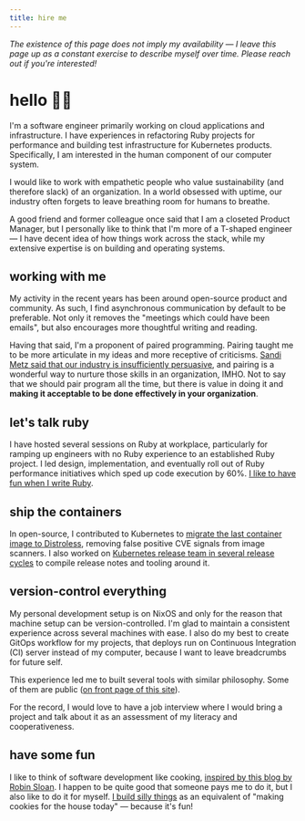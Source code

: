 ```yaml
---
title: hire me
---
```


_The existence of this page does not imply my availability — I leave this page up as a constant exercise to describe myself over time. Please reach out if you're interested!_

# hello 👋🏼

I'm a software engineer primarily working on cloud applications and infrastructure. I have experiences in refactoring Ruby projects for performance and building test infrastructure for Kubernetes products. Specifically, I am interested in the human component of our computer system.

I would like to work with empathetic people who value sustainability (and therefore slack) of an organization. In a world obsessed with uptime, our industry often forgets to leave breathing room for humans to breathe.

A good friend and former colleague once said that I am a closeted Product Manager, but I personally like to think that I'm more of a T-shaped engineer — I have decent idea of how things work across the stack, while my extensive expertise is on building and operating systems.

## working with me

My activity in the recent years has been around open-source product and community. As such, I find asynchronous communication by default to be preferable. Not only it removes the "meetings which could have been emails", but also encourages more thoughtful writing and reading.

Having that said, I'm a proponent of paired programming. Pairing taught me to be more articulate in my ideas and more receptive of criticisms. [Sandi Metz said that our industry is insufficiently persuasive](https://youtu.be/VzWLGMtXflg), and pairing is a wonderful way to nurture those skills in an organization, IMHO. Not to say that we should pair program all the time, but there is value in doing it and **making it acceptable to be done effectively in your organization**.

## let's talk ruby

I have hosted several sessions on Ruby at workplace, particularly for ramping up engineers with no Ruby experience to an established Ruby project. I led design, implementation, and eventually roll out of Ruby performance initiatives which sped up code execution by 60%. [I like to have fun when I write Ruby](/words/202112070000).

## ship the containers

In open-source, I contributed to Kubernetes to [migrate the last container image to Distroless](https://github.com/kubernetes/kubernetes/pull/99178), removing false positive CVE signals from image scanners. I also worked on [Kubernetes release team in several release cycles](https://github.com/kubernetes/sig-release/search?q=wilsonehusin) to compile release notes and tooling around it.

## version-control everything

My personal development setup is on NixOS and only for the reason that machine setup can be version-controlled. I'm glad to maintain a consistent experience across several machines with ease. I also do my best to create GitOps workflow for my projects, that deploys run on Continuous Integration (CI) server instead of my computer, because I want to leave breadcrumbs for future self.

This experience led me to built several tools with similar philosophy. Some of them are public ([on front page of this site](/#projects)).

For the record, I would love to have a job interview where I would bring a project and talk about it as an assessment of my literacy and cooperativeness.

## have some fun

I like to think of software development like cooking, [inspired by this blog by Robin Sloan](https://www.robinsloan.com/notes/home-cooked-app/). I happen to be quite good that someone pays me to do it, but I also like to do it for myself. [I build silly things](https://github.com/xargs-dev/archy/) as an equivalent of "making cookies for the house today" — because it's fun!
